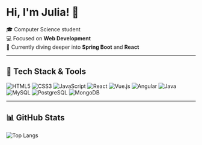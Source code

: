 # Hi, I'm Julia! 👋

🎓 Computer Science student  
💻 Focused on **Web Development**  
🌱 Currently diving deeper into **Spring Boot** and **React**

---

## 🚀 Tech Stack & Tools
![HTML5](https://img.shields.io/badge/-HTML5-E34F26?style=flat&logo=html5&logoColor=fff)
![CSS3](https://img.shields.io/badge/-CSS3-1572B6?style=flat&logo=css3&logoColor=fff)
![JavaScript](https://img.shields.io/badge/-JavaScript-F7DF1E?style=flat&logo=javascript&logoColor=000)
![React](https://img.shields.io/badge/-React-61DAFB?style=flat&logo=react&logoColor=000)
![Vue.js](https://img.shields.io/badge/-Vue.js-42B883?style=flat&logo=vue.js&logoColor=fff)
![Angular](https://img.shields.io/badge/-Angular-DD0031?style=flat&logo=angular&logoColor=fff)
![Java](https://img.shields.io/badge/-Java-007396?style=flat&logo=java&logoColor=fff)
![MySQL](https://img.shields.io/badge/-MySQL-4479A1?style=flat&logo=mysql&logoColor=fff)
![PostgreSQL](https://img.shields.io/badge/-PostgreSQL-336791?style=flat&logo=postgresql&logoColor=fff)
![MongoDB](https://img.shields.io/badge/-MongoDB-47A248?style=flat&logo=mongodb&logoColor=fff)

---

## 📊 GitHub Stats
![Top Langs](https://github-readme-stats.vercel.app/api/top-langs/?username=juliawel&layout=compact&theme=dracula)

